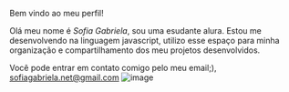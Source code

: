 Bem vindo ao meu perfil!

Olá meu nome é *Sofia Gabriela*, sou uma esudante alura. Estou me desenvolvendo na linguagem javascript, utilizo esse espaço para minha organização e compartilhamento dos meu projetos desenvolvidos.

Você pode entrar em contato comigo pelo meu email;), sofiagabriela.net@gmail.com 
![image](https://github.com/soso-fria/reposit-rio-1/assets/170028924/2aa8e183-a651-4eaf-8570-8fa20aaadf18)

